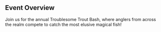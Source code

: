 ## Event Overview

Join us for the annual Troublesome Trout Bash, where anglers from across the realm compete to catch the most elusive magical fish!